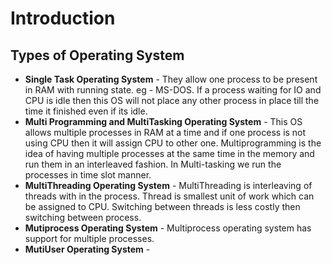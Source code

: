 # Introduction

## Types of Operating System
- **Single Task Operating System** - They allow one process to be present in RAM with running state. eg - MS-DOS. If a process waiting for IO and CPU is idle then this OS will not place any other process in place till the time it finished even if its idle.
- **Multi Programming and MultiTasking Operating System** - This OS allows multiple processes in RAM at a time and if one process is not using CPU then it will assign CPU to other one.
Multiprogramming is the idea of having multiple processes at the same time in the memory and run them in an interleaved fashion. In Multi-tasking we run the processes in time slot manner. 
- **MultiThreading Operating System** - MultiThreading is interleaving of threads with in the process. Thread is smallest unit of work which can be assigned to CPU. Switching between threads is less costly then switching between process.
- **Mutiprocess Operating System** - Multiprocess operating system has support for multiple processes.
- **MutiUser Operating System** - 